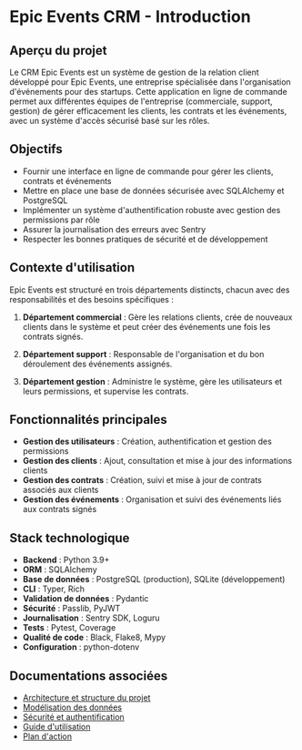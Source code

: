 # Epic Events CRM - Introduction

## Aperçu du projet

Le CRM Epic Events est un système de gestion de la relation client développé pour Epic Events, une entreprise spécialisée dans l'organisation d'événements pour des startups. Cette application en ligne de commande permet aux différentes équipes de l'entreprise (commerciale, support, gestion) de gérer efficacement les clients, les contrats et les événements, avec un système d'accès sécurisé basé sur les rôles.

## Objectifs

- Fournir une interface en ligne de commande pour gérer les clients, contrats et événements
- Mettre en place une base de données sécurisée avec SQLAlchemy et PostgreSQL
- Implémenter un système d'authentification robuste avec gestion des permissions par rôle
- Assurer la journalisation des erreurs avec Sentry
- Respecter les bonnes pratiques de sécurité et de développement

## Contexte d'utilisation

Epic Events est structuré en trois départements distincts, chacun avec des responsabilités et des besoins spécifiques :

1. **Département commercial** : Gère les relations clients, crée de nouveaux clients dans le système et peut créer des événements une fois les contrats signés.

2. **Département support** : Responsable de l'organisation et du bon déroulement des événements assignés.

3. **Département gestion** : Administre le système, gère les utilisateurs et leurs permissions, et supervise les contrats.

## Fonctionnalités principales

- **Gestion des utilisateurs** : Création, authentification et gestion des permissions
- **Gestion des clients** : Ajout, consultation et mise à jour des informations clients
- **Gestion des contrats** : Création, suivi et mise à jour de contrats associés aux clients
- **Gestion des événements** : Organisation et suivi des événements liés aux contrats signés

## Stack technologique

- **Backend** : Python 3.9+
- **ORM** : SQLAlchemy
- **Base de données** : PostgreSQL (production), SQLite (développement)
- **CLI** : Typer, Rich
- **Validation de données** : Pydantic
- **Sécurité** : Passlib, PyJWT
- **Journalisation** : Sentry SDK, Loguru
- **Tests** : Pytest, Coverage
- **Qualité de code** : Black, Flake8, Mypy
- **Configuration** : python-dotenv

## Documentations associées

- [Architecture et structure du projet](02-architecture.md)
- [Modélisation des données](03-data-modeling.md)
- [Sécurité et authentification](04-security.md)
- [Guide d'utilisation](05-user-guide.md)
- [Plan d'action](06-action-plan.md)
